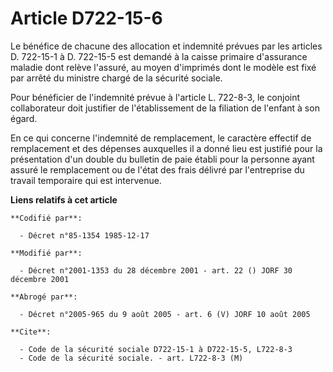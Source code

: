 # Article D722-15-6

Le bénéfice de chacune des allocation et indemnité prévues par les articles D. 722-15-1 à D. 722-15-5 est demandé à la caisse
primaire d'assurance maladie dont relève l'assuré, au moyen d'imprimés dont le modèle est fixé par arrêté du ministre chargé
de la sécurité sociale.

Pour bénéficier de l'indemnité prévue à l'article L. 722-8-3, le conjoint collaborateur doit justifier de l'établissement de
la filiation de l'enfant à son égard.

En ce qui concerne l'indemnité de remplacement, le caractère effectif de remplacement et des dépenses auxquelles il a donné
lieu est justifié pour la présentation d'un double du bulletin de paie établi pour la personne ayant assuré le remplacement
ou de l'état des frais délivré par l'entreprise du travail temporaire qui est intervenue.

**Liens relatifs à cet article**

	**Codifié par**:

	  - Décret n°85-1354 1985-12-17

	**Modifié par**:

	  - Décret n°2001-1353 du 28 décembre 2001 - art. 22 () JORF 30 décembre 2001

	**Abrogé par**:

	  - Décret n°2005-965 du 9 août 2005 - art. 6 (V) JORF 10 août 2005

	**Cite**:

	  - Code de la sécurité sociale D722-15-1 à D722-15-5, L722-8-3
	  - Code de la sécurité sociale. - art. L722-8-3 (M)

